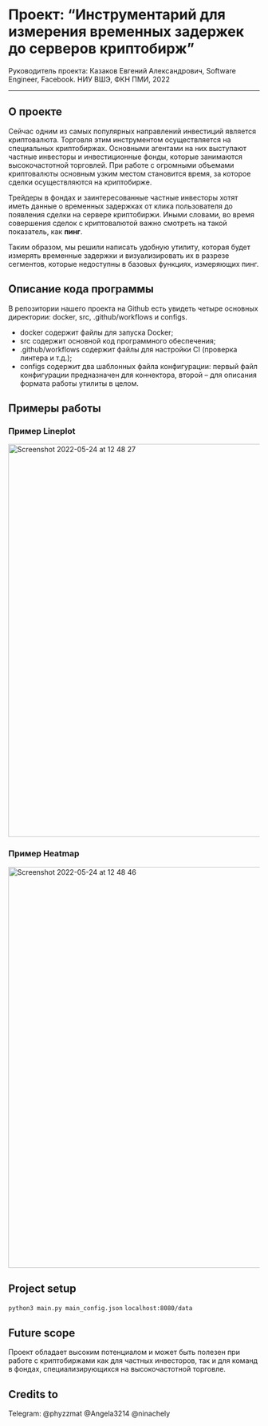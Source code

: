# Проект: “Инструментарий для измерения временных задержек до серверов криптобирж”

Руководитель проекта: Казаков Евгений Александрович, Software Engineer, Facebook. НИУ ВШЭ, ФКН ПМИ, 2022

---

## О проекте

Сейчас одним из самых популярных направлений инвестиций является криптовалюта. Торговля этим инструментом осуществляется на специальных криптобиржах. Основными агентами на них выступают частные инвесторы и инвестиционные фонды, которые занимаются высокочастотной торговлей. При работе с огромными объемами криптовалюты основным узким местом становится время, за которое сделки осуществляются на криптобирже.

Трейдеры в фондах и заинтересованные частные инвесторы хотят иметь данные о временных задержках от клика пользователя до появления сделки на сервере криптобиржи. Иными словами, во время совершения сделок с криптовалютой важно смотреть на такой показатель, как **пинг**.

Таким образом, мы решили написать удобную утилиту, которая будет измерять временные задержки и визуализировать их в разрезе сегментов, которые недоступны в базовых функциях, измеряющих пинг. 

## Описание кода программы

В репозитории нашего проекта на Github есть увидеть четыре основных директории: docker, src, .github/workflows и configs.
- docker содержит файлы для запуска Docker;
- src содержит основной код программного обеспечения;
- .github/workflows содержит файлы для настройки CI (проверка линтера и т.д.);
- configs содержит два шаблонных файла конфигурации: первый файл конфигурации предназначен для коннектора, второй – для описания формата работы утилиты в целом.

## Примеры работы

### Пример Lineplot

<img width="787" alt="Screenshot 2022-05-24 at 12 48 27" src="https://user-images.githubusercontent.com/49996697/170003277-49b769f8-9a7d-4ba0-9426-8e2130586032.png">

### Пример Heatmap

<img width="803" alt="Screenshot 2022-05-24 at 12 48 46" src="https://user-images.githubusercontent.com/49996697/170003348-55a68643-323e-43ab-9137-e1e60e05c1de.png">

## Project setup

<code>python3 main.py main_config.json</code>
<code>localhost:8080/data</code>

## Future scope

Проект обладает высоким потенциалом и может быть полезен при работе с криптобиржами как для частных инвесторов, так и для команд в фондах, специализирующихся на высокочастотной торговле.

## Credits to

Telegram: @phyzzmat @Angela3214 @ninachely
